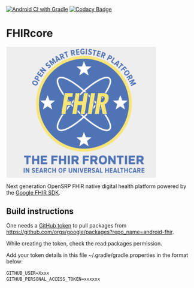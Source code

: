 [![Android CI with Gradle](https://github.com/OpenSRP/fhircore/actions/workflows/ci.yml/badge.svg)](https://github.com/OpenSRP/fhircore/actions/workflows/ci.yml)
[![Codacy Badge](https://api.codacy.com/project/badge/Grade/36e296c5bea343e1ac451d66a2331d11)](https://www.codacy.com/app/OpenSRP/fhircore?utm_source=github.com&amp;utm_medium=referral&amp;utm_content=OpenSRP/fhircore&amp;utm_campaign=Badge_Grade)


# FHIRcore

<img align=center width=400 src="../docs/assets/fhircore.png">

Next generation OpenSRP FHIR native digital health platform powered by the [Google FHIR SDK](https://github.com/google/android-fhir).


## Build instructions

One needs a [GitHub token](https://docs.github.com/en/github/authenticating-to-github/creating-a-personal-access-token#creating-a-token) to pull packages from https://github.com/orgs/google/packages?repo_name=android-fhir.

While creating the token, check the read:packages permission.

Add your token details in this file ~/.gradle/gradle.properties in the format below:


```
GITHUB_USER=Xxxx
GITHUB_PERSONAL_ACCESS_TOKEN=xxxxxx
```
